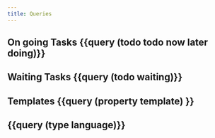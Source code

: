 ```yaml
---
title: Queries
---
```


## **On going Tasks** {{query (todo todo now later doing)}}
## **Waiting Tasks** {{query (todo waiting)}}
## **Templates** {{query (property template) }}
## {{query (type language)}}
